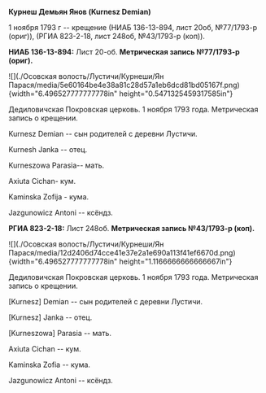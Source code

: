 **Курнеш Демьян Янов (Kurnesz Demian)**

1 ноября 1793 г -- крещение (НИАБ 136-13-894, лист 20об, №77/1793-р
(ориг)), (РГИА 823-2-18, лист 248об, №43/1793-р (коп)).

**НИАБ 136-13-894:** Лист 20-об. **Метрическая запись №77/1793-р
(ориг).**

![](./Осовская волость/Лустичи/Курнеши/Ян Парася/media/5e60164be4e38a81c28d57a1eb6dcd81bd05167f.png){width="6.496527777777778in"
height="0.5471325459317585in"}

Дедиловичская Покровская церковь. 1 ноября 1793 года. Метрическая запись
о крещении.

Kurnesz Demian -- сын родителей с деревни Лустичи.

Kurnesh Janka -- отец.

Kurneszowa Parasia-- мать.

Axiuta Cichan- кум.

Kaminska Zofija - кума.

Jazgunowicz Antoni -- ксёндз.

**РГИА 823-2-18:** Лист 248об. **Метрическая запись №43/1793-р (коп).**

![](./Осовская волость/Лустичи/Курнеши/Ян Парася/media/12d2406d74cce41e37e2a1e690a113f41ef6670d.png){width="6.496527777777778in"
height="1.1166666666666667in"}

Дедиловичская Покровская церковь. 1 ноября 1793 года. Метрическая запись
о крещении.

\[Kurnesz\] Demian -- сын родителей с деревни Лустичи.

\[Kurnesz\] Janka -- отец.

\[Kurneszowa\] Parasia -- мать.

Axiuta Cichan -- кум.

Kaminska Zofia -- кума.

Jazgunowicz Antoni -- ксёндз.
